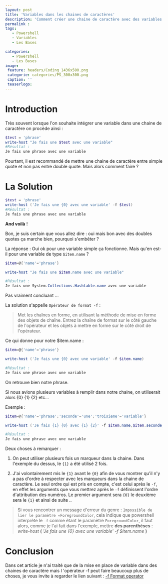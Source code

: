 ```yaml
---
layout: post
title: 'Variables dans les chaines de caractères'
description: 'Comment créer une chaine de caractère avec des variables'
permalink :
tags:
   - Powershell
   - Variables
   - Les Bases

categories:
   - Powershell
   - Les Bases
image:
 feature: headers/Coding_1436x500.png
 categorie: categories/PS_300x300.png
 caption: ''
 teaserlogo:
---
```


# Introduction
Très souvent lorsque l'on souhaite intégrer une variable dans une chaine de caractère on procède ainsi :

```powershell
$test = 'phrase'
write-host "Je fais une $test avec une variable"
#Résultat :
Je fais une phrase avec une variable
```

Pourtant, il est recommandé de mettre une chaine de caractère entre simple quote et non pas entre double quote.
Mais alors comment faire ?

# La Solution

```powershell
$test = 'phrase'
write-host ('Je fais une {0} avec une variable' -f $test)
#Résultat :
Je fais une phrase avec une variable
```
**And voilà** !

Bon, je suis certain que vous allez dire : oui mais bon avec des doubles quotes ça marche bien, pourquoi s'embêter ?

La réponse : Oui ok pour une variable simple ça fonctionne. Mais qu'en est-il pour une variable de type `$item.name` ? 

```powershell
$item=@{'name'='phrase'}

write-host "Je fais une $item.name avec une variable"

#Résultat :
Je fais une System.Collections.Hashtable.name avec une variable
```

Pas vraiment concluant ...

La solution s'appelle `Opérateur de format -f` :

>Met les chaînes en forme, en utilisant la méthode de mise en forme des objets de chaîne. Entrez la chaîne de format sur le côté gauche de l'opérateur et les objets à mettre en forme sur le côté droit de l'opérateur.

Ce qui donne pour notre $item.name :

```powershell
$item=@{'name'='phrase'}

write-host ('Je fais une {0} avec une variable' -f $item.name)

#Résultat :
Je fais une phrase avec une variable
```

On retrouve bien notre phrase. 

Si nous avions plusieurs variables à remplir dans notre chaine, on utiliserait alors {0} {1} {2} etc...

Exemple :

```powershell
$item=@{'name'='phrase';'seconde'='une';'troisieme'='variable'}

write-host ('Je fais {1} {0} avec {1} {2}' -f $item.name,$item.seconde,$item.troisieme)

#Résultat :
Je fais une phrase avec une variable
```
Deux choses à remarquer :

1. On peut utiliser plusieurs fois un marqueur dans la chaine. 
Dans l'exemple du dessus, le `{1}` a été utilisé 2 fois.

2. J'ai volontairement mis le `{1}` avant le `{0}` afin de vous montrer qu'il n'y a pas d'ordre à respecter avec les marqueurs dans la chaine de caractère. 
Le seul ordre qui est pris en compte, c'est celui après le `-f`,
en effet les arguments que vous mettrez après le `-f` définissent l'ordre d'attribution des numéros. Le premier argument sera `{0}`
le deuxième sera le `{1}`
et ainsi de suite ..

>Si vous rencontrer un message d'erreur du genre : `Impossible de lier le paramètre «ForegroundColor`, cela indique que powershell interprète le `-f` comme étant le paramètre `ForegroundColor`, il faut alors, comme je l'ai fait dans l'exemple, mettre **des parenthèses** : *write-host* **(** *'Je fais une {0} avec une variable'* *-f $item.name* **)**

# Conclusion
Dans cet article je n'ai traité que de la mise en place de variable dans des chaines de caractère mais l 'opérateur -f peut faire beaucoup plus de choses, je vous invite à regarder le lien suivant : <a href='https://ss64.com/ps/syntax-f-operator.html' target = '_blank'>-f Format operator</a>


